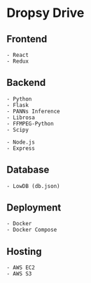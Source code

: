 # Dropsy Drive

## Frontend

    - React
    - Redux

## Backend

    - Python
    - Flask
    - PANNs Inference
    - Librosa
    - FFMPEG-Python
    - Scipy

    - Node.js
    - Express

## Database

    - LowDB (db.json)

## Deployment

    - Docker
    - Docker Compose

## Hosting

    - AWS EC2
    - AWS S3
